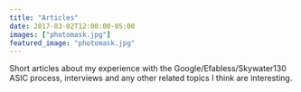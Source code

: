 ```yaml
---
title: "Articles"
date: 2017-03-02T12:00:00-05:00
images: ["photomask.jpg"]
featured_image: "photomask.jpg"
---
```


Short articles about my experience with the Google/Efabless/Skywater130 ASIC process, interviews and any other related topics I think are interesting. 
